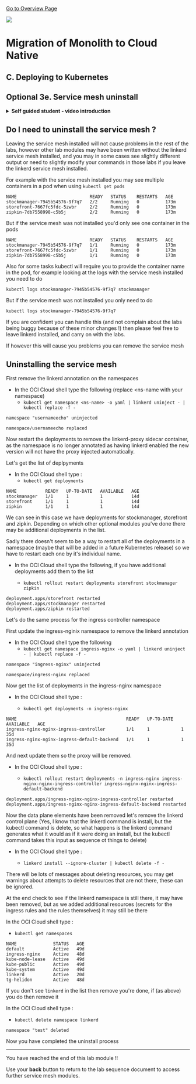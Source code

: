 [Go to Overview Page](../Kubernetes-labs.md)

![](../../../../common/images/customer.logo2.png)

# Migration of Monolith to Cloud Native

## C. Deploying to Kubernetes

## Optional 3e. Service mesh uninstall


<details><summary><b>Self guided student - video introduction</b></summary>


This video is an introduction to the uninstalling the service mesh module. Once you've watched it please press the "Back" button on your browser to return to the labs.

[![Uninstalling the service mesh Video](https://img.youtube.com/vi/Hx0amwN3Zjs/0.jpg)](https://youtu.be/Hx0amwN3Zjs "Uninstalling the service mesh")

---

</details>

## Do I need to uninstall the service mesh ?

Leaving the service mesh installed will not cause problems in the rest of the labs, however other lab modules may have been written without the linkerd service mesh installed, and you may in some cases see slightly different output or need to slightly modify your commands in those labs if you leave the linkerd service mesh installed.

For example with the service mesh installed you may see multiple containers in a pod when using `kubectl get pods`

```
NAME                            READY   STATUS    RESTARTS   AGE
stockmanager-7945b54576-9f7q7   2/2     Running   0          173m
storefront-7667fc5fdc-5zwbr     2/2     Running   0          173m
zipkin-7db7558998-c5b5j         2/2     Running   0          173m
```

But if the service mesh was not installed you'd only see one container in the pods

```
NAME                            READY   STATUS    RESTARTS   AGE
stockmanager-7945b54576-9f7q7   1/1     Running   0          173m
storefront-7667fc5fdc-5zwbr     1/1     Running   0          173m
zipkin-7db7558998-c5b5j         1/1     Running   0          173m
```

Also for some tasks kubectl will require you to provide the container name in the pod, for example looking at the logs with the service mesh installed you need to do 

```
kubectl logs stockmanager-7945b54576-9f7q7 stockmanager
```

But if the service mesh was not installed you only need to do

```
kubectl logs stockmanager-7945b54576-9f7q7
```
If you are confident you can handle this (and not complain about the labs being buggy because of these minor changes !) then please feel free to leave linkerd installed, and carry on with the labs.

If however this will cause you problems you can remove the service mesh


## Uninstalling the service mesh

First remove the linkerd annotation on the namespaces

- In the OCI Cloud shell type the following (replace <ns-name with your namespace)
  - `kubectl get namespace <ns-name> -o yaml | linkerd uninject - | kubectl replace -f -`

```
namespace "usernameecho" uninjected

namespace/usernameecho replaced
```

Now restart the deployments to remove the linkerd-proxy sidecar container, as the namespace is no longer annotated as having linkerd enabled the new version will not have the proxy injected automatically.

Let's get the list of deplpyments

- In the OCI Cloud shell type :
  - `kubectl get deployments`

```
NAME           READY   UP-TO-DATE   AVAILABLE   AGE
stockmanager   1/1     1            1           14d
storefront     1/1     1            1           14d
zipkin         1/1     1            1           14d
```

We can see in this case we have deployments for stockmanager, storefront and zipkin. Depending on which other optional modules you've done there may be additional deployments in the list.

Sadly there doesn't seem to be a way to restart all of the deployments in a namespace (maybe that will be added in a future Kubernetes release) so we have to restart each one by it's individual name.

- In the OCI Cloud shell type the following, if you have additional deployments add them to the list

  - `kubectl rollout restart deployments storefront stockmanager zipkin`

```
deployment.apps/storefront restarted
deployment.apps/stockmanager restarted
deployment.apps/zipkin restarted
```


Let's do the same process for the ingress controller  namespace

First update the ingress-nginix namespace to remove the linkerd annotation

- In the OCI Cloud shell type the following 
  - `kubectl get namespace ingress-nginx -o yaml | linkerd uninject - | kubectl replace -f -`

```
namespace "ingress-nginx" uninjected

namespace/ingress-nginx replaced
```

Now get the list of deployments in the ingress-nginx namespace
- In the OCI Cloud shell type :

  - `kubectl get deployments -n ingress-nginx`

```
NAME                                          READY   UP-TO-DATE   AVAILABLE   AGE
ingress-nginx-nginx-ingress-controller        1/1     1            1           35d
ingress-nginx-nginx-ingress-default-backend   1/1     1            1           35d
```

And next update them so the proxy will be removed.


- In the OCI Cloud shell type :

  - `kubectl rollout restart deployments -n ingress-nginx ingress-nginx-nginx-ingress-controller ingress-nginx-nginx-ingress-default-backend`

```
deployment.apps/ingress-nginx-nginx-ingress-controller restarted
deployment.apps/ingress-nginx-nginx-ingress-default-backend restarted
```

Now the data plane elements have been removed let's remove the linkerd control plane (Yes, I know that the linkerd command is install, but the kubectl command is delete, so what happens is the linkerd command generates what it would as if it were doing an install, but the kubectl command takes this input as sequence ot things to delete)

- In the OCI Cloud shell type :

  - `linkerd install --ignore-cluster | kubectl delete -f -`
  
There will be lots of messages about deleting resources, you may get warnings about attempts to delete resources that are not there, these can be ignored.

At the end check to see if the linkerd namespace is still there, it may have been removed, but as we added additional resources (secrets for the ingress rules and the rules themselves) it may still be there

In the OCI Cloud shell type :
  - `kubectl get namespaces`

```
NAME              STATUS   AGE
default           Active   49d
ingress-nginx     Active   48d
kube-node-lease   Active   49d
kube-public       Active   49d
kube-system       Active   49d
linkerd           Active   20d
tg-helidon        Active   48d
```

If you don't see `linkerd` in the list then remove you're done, if (as above) you do then remove it

In the OCI Cloud shell type :
  - `kubectl delete namespace linkerd`

```
namespace "test" deleted
```

Now you have completed the uninstall process

---

You have reached the end of this lab module !!

Use your **back** button to return to the lab sequence document to access further service mesh modules.